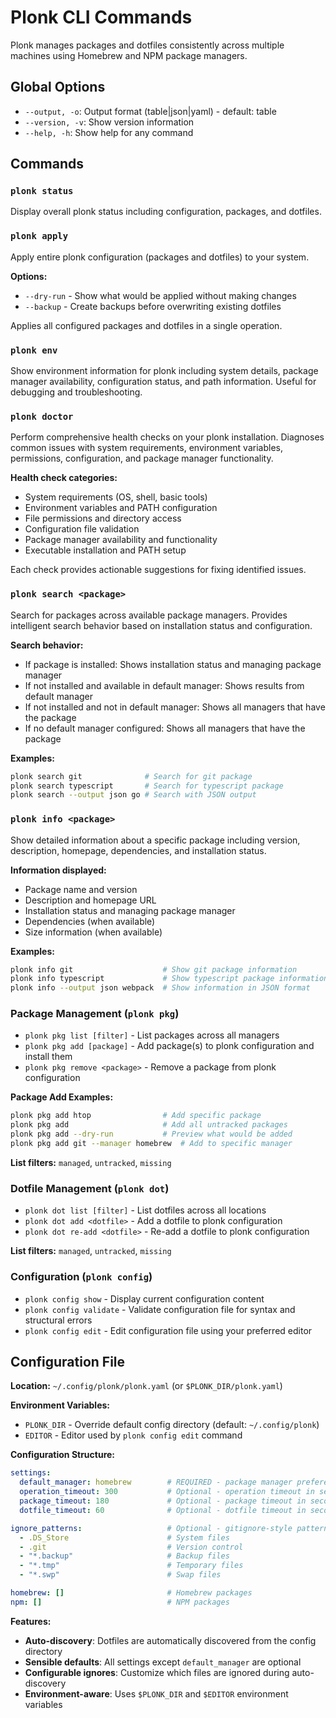 # Plonk CLI Commands

Plonk manages packages and dotfiles consistently across multiple machines using Homebrew and NPM package managers.

## Global Options

- `--output, -o`: Output format (table|json|yaml) - default: table
- `--version, -v`: Show version information
- `--help, -h`: Show help for any command

## Commands

### `plonk status`
Display overall plonk status including configuration, packages, and dotfiles.

### `plonk apply`
Apply entire plonk configuration (packages and dotfiles) to your system.

**Options:**
- `--dry-run` - Show what would be applied without making changes
- `--backup` - Create backups before overwriting existing dotfiles

Applies all configured packages and dotfiles in a single operation.

### `plonk env`
Show environment information for plonk including system details, package manager availability, configuration status, and path information. Useful for debugging and troubleshooting.

### `plonk doctor`
Perform comprehensive health checks on your plonk installation. Diagnoses common issues with system requirements, environment variables, permissions, configuration, and package manager functionality.

**Health check categories:**
- System requirements (OS, shell, basic tools)
- Environment variables and PATH configuration
- File permissions and directory access
- Configuration file validation
- Package manager availability and functionality
- Executable installation and PATH setup

Each check provides actionable suggestions for fixing identified issues.

### `plonk search <package>`
Search for packages across available package managers. Provides intelligent search behavior based on installation status and configuration.

**Search behavior:**
- If package is installed: Shows installation status and managing package manager
- If not installed and available in default manager: Shows results from default manager
- If not installed and not in default manager: Shows all managers that have the package
- If no default manager configured: Shows all managers that have the package

**Examples:**
```bash
plonk search git              # Search for git package
plonk search typescript       # Search for typescript package  
plonk search --output json go # Search with JSON output
```

### `plonk info <package>`
Show detailed information about a specific package including version, description, homepage, dependencies, and installation status.

**Information displayed:**
- Package name and version
- Description and homepage URL
- Installation status and managing package manager
- Dependencies (when available)
- Size information (when available)

**Examples:**
```bash
plonk info git                    # Show git package information
plonk info typescript             # Show typescript package information
plonk info --output json webpack  # Show information in JSON format
```

### Package Management (`plonk pkg`)

- `plonk pkg list [filter]` - List packages across all managers
- `plonk pkg add [package]` - Add package(s) to plonk configuration and install them
- `plonk pkg remove <package>` - Remove a package from plonk configuration

**Package Add Examples:**
```bash
plonk pkg add htop                # Add specific package
plonk pkg add                     # Add all untracked packages
plonk pkg add --dry-run           # Preview what would be added
plonk pkg add git --manager homebrew  # Add to specific manager
```

**List filters:** `managed`, `untracked`, `missing`

### Dotfile Management (`plonk dot`)

- `plonk dot list [filter]` - List dotfiles across all locations
- `plonk dot add <dotfile>` - Add a dotfile to plonk configuration
- `plonk dot re-add <dotfile>` - Re-add a dotfile to plonk configuration

**List filters:** `managed`, `untracked`, `missing`

### Configuration (`plonk config`)

- `plonk config show` - Display current configuration content
- `plonk config validate` - Validate configuration file for syntax and structural errors
- `plonk config edit` - Edit configuration file using your preferred editor

## Configuration File

**Location:** `~/.config/plonk/plonk.yaml` (or `$PLONK_DIR/plonk.yaml`)

**Environment Variables:**
- `PLONK_DIR` - Override default config directory (default: `~/.config/plonk`)
- `EDITOR` - Editor used by `plonk config edit` command

**Configuration Structure:**
```yaml
settings:
  default_manager: homebrew        # REQUIRED - package manager preference
  operation_timeout: 300           # Optional - operation timeout in seconds (default: 300)
  package_timeout: 180             # Optional - package timeout in seconds (default: 180)
  dotfile_timeout: 60              # Optional - dotfile timeout in seconds (default: 60)

ignore_patterns:                   # Optional - gitignore-style patterns for dotfile auto-discovery
  - .DS_Store                      # System files
  - .git                           # Version control
  - "*.backup"                     # Backup files
  - "*.tmp"                        # Temporary files
  - "*.swp"                        # Swap files

homebrew: []                       # Homebrew packages
npm: []                            # NPM packages
```

**Features:**
- **Auto-discovery**: Dotfiles are automatically discovered from the config directory
- **Sensible defaults**: All settings except `default_manager` are optional
- **Configurable ignores**: Customize which files are ignored during auto-discovery
- **Environment-aware**: Uses `$PLONK_DIR` and `$EDITOR` environment variables